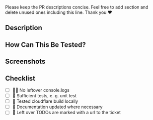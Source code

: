 Please keep the PR descriptions concise. Feel free to add section and delete unused ones including this line. Thank you ❤️

## Description

<!-- Provide a concise description of your changes -->

## How Can This Be Tested?

<!-- Describe how the changes can be tested -->

## Screenshots

<!-- Add any screenshots, if applicable -->

## Checklist

- [ ] 🙅‍♀️ No leftover console.logs
- [ ] 🦾 Sufficient tests, e. g. unit test
- [ ] 🦾 Tested cloudflare build locally
- [ ] 🫶 Documentation updated where necessary
- [ ] 🧠 Left over TODOs are marked with a url to the ticket
